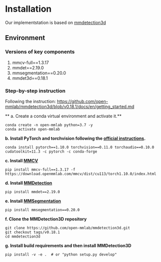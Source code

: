 # Installation
Our implementstation is based on [mmdetection3d](https://github.com/open-mmlab/mmdetection3d/tree/v0.18.1)

## Environment
### Versions of key components
1. mmcv-full==1.3.17
2. mmdet==2.19.0
3. mmsegmentation==0.20.0
4. mmdet3d==0.18.1 

### Step-by-step instruction
Following the instruction: https://github.com/open-mmlab/mmdetection3d/blob/v0.18.1/docs/en/getting_started.md

** a. Create a conda virtual environment and activate it.** 
```shell
conda create -n open-mmlab python=3.7 -y
conda activate open-mmlab
```

**b. Install PyTorch and torchvision following the [official instructions](https://pytorch.org/).**

```shell
conda install pytorch==1.10.0 torchvision==0.11.0 torchaudio==0.10.0 cudatoolkit=11.3 -c pytorch -c conda-forge
```

**c. Install [MMCV](https://github.com/open-mmlab/mmcv/blob/v1.3.17/docs/get_started/installation.md)**

```shell
pip install mmcv-full==1.3.17 -f https://download.openmmlab.com/mmcv/dist/cu113/torch1.10.0/index.html
```

**d. Install [MMDetection](https://github.com/open-mmlab/mmdetection)**
```shell
pip install mmdet==2.19.0
```

**e. Install [MMSegmentation](https://github.com/open-mmlab/mmsegmentation)**
```shell
pip install mmsegmentation==0.20.0
```

**f. Clone the MMDetection3D repository**
```shell
git clone https://github.com/open-mmlab/mmdetection3d.git
git checkout tags/v0.18.1
cd mmdetection3d
```

**g. Install build requirements and then install MMDetection3D**
```shell
pip install -v -e .  # or "python setup.py develop"
```